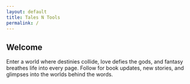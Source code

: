 ```yaml
---
layout: default
title: Tales N Tools
permalink: /
---
```


## Welcome

Enter a world where destinies collide, love defies the gods, and fantasy breathes life into every page. Follow for book updates, new stories, and glimpses into the worlds behind the words.
